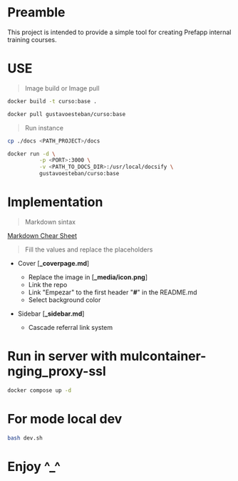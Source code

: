 # Preamble

This project is intended to provide a simple tool for creating Prefapp internal training courses.

# USE

>Image build or Image pull

```bash
docker build -t curso:base .
```

```bash
docker pull gustavoesteban/curso:base
```

>Run instance

```bash
cp ./docs <PATH_PROJECT>/docs
```

```bash
docker run -d \
          -p <PORT>:3000 \
          -v <PATH_TO_DOCS_DIR>:/usr/local/docsify \
          gustavoesteban/curso:base
```

# Implementation

> Markdown sintax

[Markdown Chear Sheet](https://www.markdownguide.org/cheat-sheet)

> Fill the values and replace the placeholders

- Cover [**_coverpage.md**]
  - Replace the image in [**_media/icon.png**]
  - Link the repo
  - Link "Empezar" to the first header "**#**" in the README.md
  - Select background color

- Sidebar [**_sidebar.md**]
  - Cascade referral link system

# Run in server with mulcontainer-nging_proxy-ssl

```bash
docker compose up -d
```

# For mode local dev

```bash
bash dev.sh
```

# Enjoy ^_^
